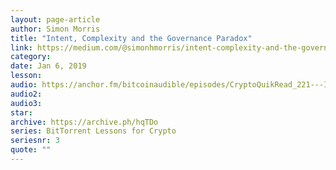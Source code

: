 ```yaml
---
layout: page-article
author: Simon Morris
title: "Intent, Complexity and the Governance Paradox"
link: https://medium.com/@simonhmorris/intent-complexity-and-the-governance-paradox-bittorrent-lessons-for-crypto-3-of-4-1d14ac390f3f
category: 
date: Jan 6, 2019
lesson: 
audio: https://anchor.fm/bitcoinaudible/episodes/CryptoQuikRead_221---Intent--Complexity---Governance-Paradox-BitTorrent-Lesson-3-Simon-Morris-e3h2uj/a-ac2pfa
audio2: 
audio3: 
star: 
archive: https://archive.ph/hqTDo
series: BitTorrent Lessons for Crypto
seriesnr: 3
quote: ""
---
```

